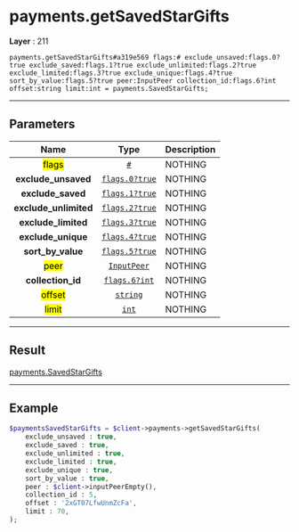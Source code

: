 # payments.getSavedStarGifts

**Layer** : 211

```tl
payments.getSavedStarGifts#a319e569 flags:# exclude_unsaved:flags.0?true exclude_saved:flags.1?true exclude_unlimited:flags.2?true exclude_limited:flags.3?true exclude_unique:flags.4?true sort_by_value:flags.5?true peer:InputPeer collection_id:flags.6?int offset:string limit:int = payments.SavedStarGifts;
```

---

## Parameters

| Name | Type | Description |
| :---: | :---: | :--- |
| <mark>flags</mark> | [`#`](type/#) | NOTHING |
| **exclude_unsaved** | [`flags.0?true`](type/true) | NOTHING |
| **exclude_saved** | [`flags.1?true`](type/true) | NOTHING |
| **exclude_unlimited** | [`flags.2?true`](type/true) | NOTHING |
| **exclude_limited** | [`flags.3?true`](type/true) | NOTHING |
| **exclude_unique** | [`flags.4?true`](type/true) | NOTHING |
| **sort_by_value** | [`flags.5?true`](type/true) | NOTHING |
| <mark>peer</mark> | [`InputPeer`](type/InputPeer) | NOTHING |
| **collection_id** | [`flags.6?int`](type/int) | NOTHING |
| <mark>offset</mark> | [`string`](type/string) | NOTHING |
| <mark>limit</mark> | [`int`](type/int) | NOTHING |

---

## Result

[payments.SavedStarGifts](type/payments.SavedStarGifts)

---

## Example

```php
$paymentsSavedStarGifts = $client->payments->getSavedStarGifts(
	exclude_unsaved : true,
	exclude_saved : true,
	exclude_unlimited : true,
	exclude_limited : true,
	exclude_unique : true,
	sort_by_value : true,
	peer : $client->inputPeerEmpty(),
	collection_id : 5,
	offset : '2xGT07LfwUnmZcFa',
	limit : 70,
);
```